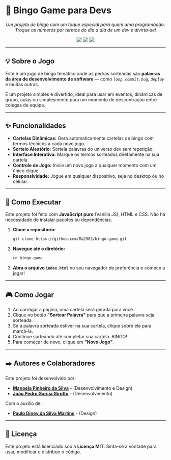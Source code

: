 # 🎱 Bingo Game para Devs

<p align="center">
  <em>Um projeto de bingo com um toque especial para quem ama programação. Troque os números por termos do dia a dia de um dev e divirta-se!</em>
</p>

<p align="center">
  <img src="https://img.shields.io/badge/Status-Concluído-blue?style=for-the-badge" />
  <img src="https://img.shields.io/badge/Tecnologia-JavaScript-yellow?style=for-the-badge" />
  <img src="https://img.shields.io/badge/Licença-MIT-green?style=for-the-badge" />
</p>

---

## 💡 Sobre o Jogo

Este é um jogo de bingo temático onde as pedras sorteadas são **palavras da área de desenvolvimento de software** — como *`loop`*, *`commit`*, *`bug`*, *`deploy`* e muitas outras.

É um projeto simples e divertido, ideal para usar em eventos, dinâmicas de grupo, aulas ou simplesmente para um momento de descontração entre colegas de equipe.

---

## ✨ Funcionalidades

-   **Cartelas Dinâmicas:** Gera automaticamente cartelas de bingo com termos técnicos a cada novo jogo.
-   **Sorteio Aleatório:** Sorteia palavras do universo dev sem repetição.
-   **Interface Interativa:** Marque os termos sorteados diretamente na sua cartela.
-   **Controle de Jogo:** Inicie um novo jogo a qualquer momento com um único clique.
-   **Responsividade:** Jogue em qualquer dispositivo, seja no desktop ou no celular.

---

## 🚀 Como Executar

Este projeto foi feito com **JavaScript puro** (Vanilla JS), HTML e CSS. Não há necessidade de instalar pacotes ou dependências.

1.  **Clone o repositório:**
    ```bash
    git clone https://github.com/Ma2903/bingo-game.git
    ```
2.  **Navegue até o diretório:**
    ```bash
    cd bingo-game
    ```
3.  **Abra o arquivo `index.html`** no seu navegador de preferência e comece a jogar!

---

## 🎮 Como Jogar

1.  Ao carregar a página, uma cartela será gerada para você.
2.  Clique no botão **"Sortear Palavra"** para que a primeira palavra seja sorteada.
3.  Se a palavra sorteada estiver na sua cartela, clique sobre ela para marcá-la.
4.  Continue sorteando até completar sua cartela. BINGO!
5.  Para começar de novo, clique em **"Novo Jogo"**.

---

## ✒️ Autores e Colaboradores

Este projeto foi desenvolvido por:

-   **[Manoela Pinheiro da Silva](https://github.com/Ma2903)** - (Desenvolvimento e Design)
-   **[João Pedro Garcia Girotto](https://github.com/JP1005YT)** - (Desenvolvimento)

Com o auxílio de:
-   **[Paulo Diney da Silva Martins](https://github.com/PauloDiney)** - (Design)

---

## 📄 Licença

Este projeto está licenciado sob a **Licença MIT**. Sinta-se à vontade para usar, modificar e distribuir o código.
